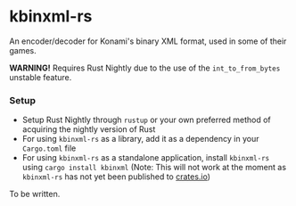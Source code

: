# kbinxml-rs

An encoder/decoder for Konami's binary XML format, used in some of their games.

**WARNING!** Requires Rust Nightly due to the use of the `int_to_from_bytes` unstable feature.

### Setup

- Setup Rust Nightly through `rustup` or your own preferred method of acquiring the nightly version of Rust
- For using `kbinxml-rs` as a library, add it as a dependency in your `Cargo.toml` file
- For using `kbinxml-rs` as a standalone application, install `kbinxml-rs` using `cargo install kbinxml` (Note: This will not work at the moment as `kbinxml-rs` has not yet been published to [crates.io](https://crates.io))

To be written.
